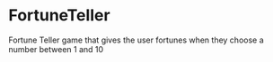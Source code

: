 # FortuneTeller
Fortune Teller game that gives the user fortunes when they choose a number between 1 and 10

